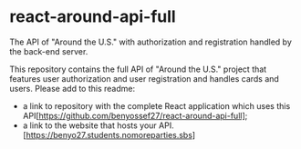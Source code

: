 # react-around-api-full

The API of "Around the U.S." with authorization and registration handled by the back-end server.

This repository contains the full API of "Around the U.S." project that features user authorization and user registration and handles cards and users. Please add to this readme:

- a link to repository with the complete React application which uses this API[https://github.com/benyossef27/react-around-api-full];
- a link to the website that hosts your API.[https://benyo27.students.nomoreparties.sbs]
